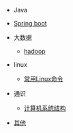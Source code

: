 -  Java

  - [Spring boot](springboot.md)


- 大数据

  - [hadoop](hadoop.md)
- linux

  - [常用Linux命令](linuxgeneral.md)

- 通识

  - [计算机系统结构](systemstructure.md)

- [其他](other.md)
